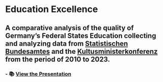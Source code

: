 # Education Excellence 
## A comparative analysis of the quality of Germany’s Federal States Education collecting and analyzing data from [Statistischen Bundesamtes](https://www.destatis.de/DE/Home/_inhalt.html) and the [Kultusministerkonferenz](https://www.kmk.org/) from the period of 2010 to 2023.
### - 📚 [View the Presentation](https://github.com/kamillearn/Education-Excellence/blob/main/Presentation/Capstone%20presentation%2010.05.2023.pdf)
